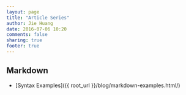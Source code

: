 ```yaml
---
layout: page
title: "Article Series"
author: Jie Huang
date: 2016-07-06 10:20
comments: false
sharing: true
footer: true
---
```


## Markdown
- [Syntax Examples]({{ root_url }}/blog/markdown-examples.html/)
